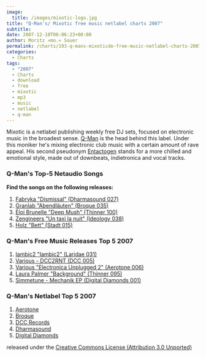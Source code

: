 ```yaml
---
image:
  title: /images/mixotic-logo.jpg
title: "Q-Man's/ Mixotic free music netlabel charts 2007"
subtitle: 
date: 2007-12-10T06:06:23+00:00
author: Moritz »mo.« Sauer
permalink: /charts/193-q-mans-mixoticde-free-music-netlabel-charts-2007
categories:
  - Charts
tags:
  - "2007"
  - Charts
  - download
  - free
  - mixotic
  - mp3
  - music
  - netlabel
  - q-man
---
```

Mixotic is a netlabel publishing weekly free DJ sets, focused on electronic music in the broadest sense. <a href="http://www.mixotic.net/dj-booking-online/1/q-man-tech-house-techno-minimal-heart-house" target="_blank">Q-Man</a> is the head behind this label. Under this moniker he's mixing electronic club music with a certain amount of rave appeal. His second pseudonym <a href="http://www.mixotic.net/dj-booking-online/17/entactogen-lounge-ambient-indietronic-liquid-drum-n-bass" target="_blank">Entactogen</a> stands for a more chilled and emotional style, made out of downbeats, indietronica and vocal tracks.<!--more-->

<!--adsense-->

### Q-Man's Top-5 Netaudio Songs

**Find the songs on the following releases:**

  1. [Fabryka "Dismissal" (Dharmasound 027)](http://www.dharmasound.com/catalog/catalog.asp)
  2. [Granlab "Abendläuten" (Broque 035)](http://www.broque.de/releases/035spaetsommerkollektion/035spaetsommerkollektion.htm)
  3. [Éloi Brunelle "Deep Mush" (Thinner 100)](http://www.thinner.cc/pages/releases/releases_detail.php?id=thn100)
  4. [Zengineers "Un taxi la nuit" (Ideology 038)](http://www.ideology.de/archives/audio000171.php)
  5. [Holz "Bett" (Stadt 015)](http://www.stadtgruenlabel.net/)

### Q-Man's Free Music Releases Top 5 2007

  1. [Iambic2 "Iambic2" (Laridae 031)](http://www.laridae.at/releases.php?id=34&start=0 "http://www.laridae.at/releases.php?id=34&start=0")
  2. [Various - DCC2RNT (DCC 005)](http://dcc-records.de/urbanelectronicmusic/?page_id=76 "http://dcc-records.de/urbanelectronicmusic/?page_id=76")
  3. [Various "Electronica Unplugged 2" (Aerotone 006)](http://aerotone.300l600.de/index.php?id=2,41,0,0,1,0 "http://aerotone.300l600.de/index.php?id=2,41,0,0,1,0")
  4. [Laura Palmer "Background" (Thinner 095)](http://www.thinner.cc/pages/releases/releases_detail.php?id=thn095 "http://www.thinner.cc/pages/releases/releases_detail.php?id=thn095")
  5. [Simmetune - Mechanik EP (Digital Diamonds 001)](http://www.digital-diamonds.com/releases/dd001.html "http://www.digital-diamonds.com/releases/dd001.html")

### Q-Man's Netlabel Top 5 2007

  1. [Aerotone](http://www.aerotone.de "http://www.aerotone.de")
  2. [Broque](http://www.broque.de "http://www.broque.de")
  3. [DCC Records](http://www.dcc-records.de "http://www.dcc-records.de")
  4. [Dharmasound](http://www.dharmasound.com "http://www.dharmasound.com")
  5. [Digital Diamonds](http://www.digital-diamonds.com "http://www.digital-diamonds.com")

released under the <a rel="license" href="http://creativecommons.org/licenses/by/3.0/">Creative Commons License (Attribution 3.0 Unported)</a>